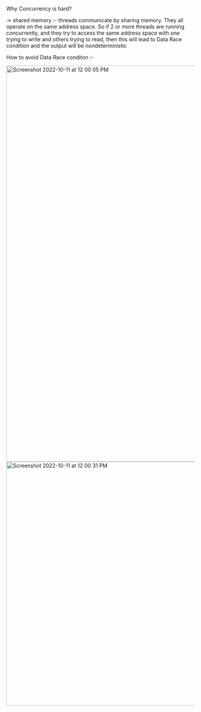 Why Concurrency is hard?

-> shared memory :- threads communicate by sharing memory. They all operate on the same address space. So if 2 or more threads are running
concurrently, and they try to access the same address space with one trying to write and others trying to read, then this
will lead to Data Race condition and the output will be nondeterministic


How to avoid Data Race conditon :- 


<img width="1058" alt="Screenshot 2022-10-11 at 12 00 05 PM" src="https://user-images.githubusercontent.com/99721005/195013053-0959d7f2-c859-47fe-a6d6-5acc62f7587f.png">


<img width="652" alt="Screenshot 2022-10-11 at 12 00 31 PM" src="https://user-images.githubusercontent.com/99721005/195013101-80f23e5b-e7ed-4383-9c33-85f2e8a191c5.png">

